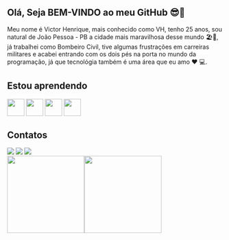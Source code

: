 ## Olá, Seja BEM-VINDO ao meu GitHub 😎👊 

Meu nome é Victor Henrique, mais conhecido como VH, tenho 25 anos, sou natural de João Pessoa - PB a cidade mais maravilhosa desse mundo 🏖️🥵, já trabalhei como Bombeiro Civil, tive algumas frustrações em carreiras militares e acabei entrando com os dois pés na porta no mundo da programação, já que tecnológia também é uma área que eu amo ♥️ 💻.

## Estou aprendendo

<img src="https://cdn.jsdelivr.net/gh/devicons/devicon@latest/icons/javascript/javascript-original.svg" width="40" height="40"/>             <i class="devicon-github-original-wordmark" width="40" height="40"></i>          <img src="https://cdn.jsdelivr.net/gh/devicons/devicon@latest/icons/python/python-original-wordmark.svg" width="40" height="40" />          <img src="https://cdn.jsdelivr.net/gh/devicons/devicon@latest/icons/html5/html5-original-wordmark.svg" width="40" height="40"/>          <img src="https://cdn.jsdelivr.net/gh/devicons/devicon@latest/icons/css3/css3-original-wordmark.svg" width="40" height="40"/>
          
          

## Contatos 

<div>
  <a href="https://instagram.com/victorhenrique3d/" target="_blank"><img loading="lazy" src="https://img.shields.io/badge/-Instagram-%23E4405F?style=for-the-badge&logo=instagram&logoColor=white" target="_blank"></a>
  <a href = "victorhenrique8877@gmail.com"><img loading="lazy" src="https://img.shields.io/badge/Gmail-D14836?style=for-the-badge&logo=gmail&logoColor=white" target="_blank"></a>
  <a href="https://www.linkedin.com/victor-ferreira-727445349/" target="_blank"><img loading="lazy" src="https://img.shields.io/badge/-LinkedIn-%230077B5?style=for-the-badge&logo=linkedin&logoColor=white" target="_blank"></a> 
</div>


<div>
<a href="https://github.com/VictorVHcod">
<img loading="lazy" height="180em" src="https://github-readme-stats.vercel.app/api/top-langs/?username=VictorVHcod&layout=compact&langs_count=7&theme=dracula"/><img loading="lazy" height="180em" src="https://github-readme-stats.vercel.app/api?username=VictorVHcod&show_icons=true&theme=dracula&include_all_commits=true&count_private=true"/>


</div>

